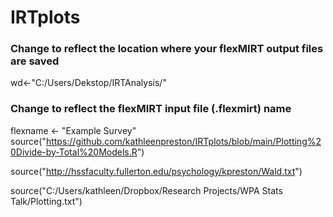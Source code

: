 # IRTplots

### Change to reflect the location where your flexMIRT output files are saved
wd<-"C:/Users/Dekstop/IRTAnalysis/"
### Change to reflect the flexMIRT input file (.flexmirt) name
flexname <- "Example Survey"
source("https://github.com/kathleenpreston/IRTplots/blob/main/Plotting%20Divide-by-Total%20Models.R")

source("http://hssfaculty.fullerton.edu/psychology/kpreston/Wald.txt")

source("C:/Users/kathleen/Dropbox/Research Projects/WPA Stats Talk/Plotting.txt")
